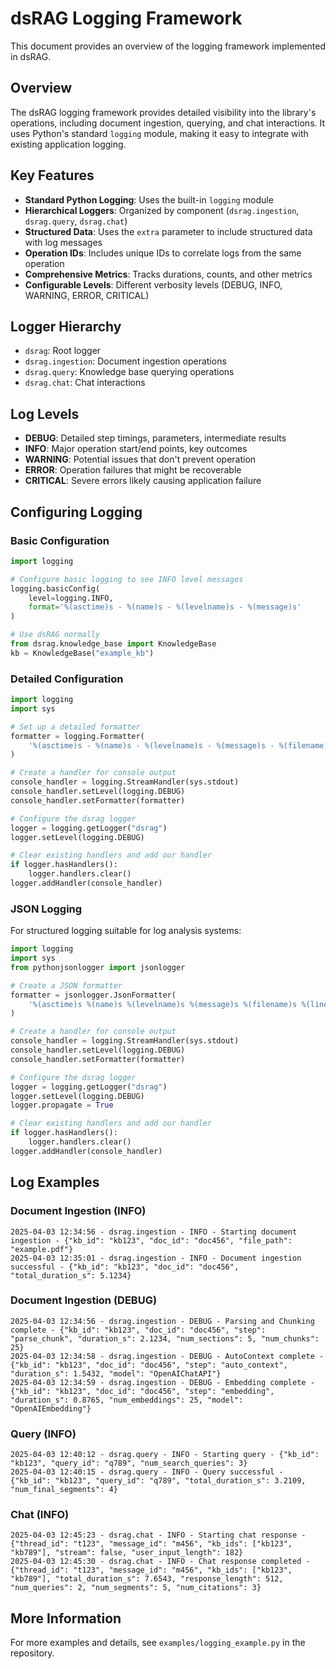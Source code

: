 # dsRAG Logging Framework

This document provides an overview of the logging framework implemented in dsRAG.

## Overview

The dsRAG logging framework provides detailed visibility into the library's operations, including document ingestion, querying, and chat interactions. It uses Python's standard `logging` module, making it easy to integrate with existing application logging.

## Key Features

- **Standard Python Logging**: Uses the built-in `logging` module
- **Hierarchical Loggers**: Organized by component (`dsrag.ingestion`, `dsrag.query`, `dsrag.chat`)
- **Structured Data**: Uses the `extra` parameter to include structured data with log messages
- **Operation IDs**: Includes unique IDs to correlate logs from the same operation
- **Comprehensive Metrics**: Tracks durations, counts, and other metrics
- **Configurable Levels**: Different verbosity levels (DEBUG, INFO, WARNING, ERROR, CRITICAL)

## Logger Hierarchy

- `dsrag`: Root logger
- `dsrag.ingestion`: Document ingestion operations
- `dsrag.query`: Knowledge base querying operations
- `dsrag.chat`: Chat interactions

## Log Levels

- **DEBUG**: Detailed step timings, parameters, intermediate results
- **INFO**: Major operation start/end points, key outcomes
- **WARNING**: Potential issues that don't prevent operation
- **ERROR**: Operation failures that might be recoverable
- **CRITICAL**: Severe errors likely causing application failure

## Configuring Logging

### Basic Configuration

```python
import logging

# Configure basic logging to see INFO level messages
logging.basicConfig(
    level=logging.INFO,
    format='%(asctime)s - %(name)s - %(levelname)s - %(message)s'
)

# Use dsRAG normally
from dsrag.knowledge_base import KnowledgeBase
kb = KnowledgeBase("example_kb")
```

### Detailed Configuration

```python
import logging
import sys

# Set up a detailed formatter
formatter = logging.Formatter(
    '%(asctime)s - %(name)s - %(levelname)s - %(message)s - %(filename)s:%(lineno)d'
)

# Create a handler for console output
console_handler = logging.StreamHandler(sys.stdout)
console_handler.setLevel(logging.DEBUG)
console_handler.setFormatter(formatter)

# Configure the dsrag logger
logger = logging.getLogger("dsrag")
logger.setLevel(logging.DEBUG)

# Clear existing handlers and add our handler
if logger.hasHandlers():
    logger.handlers.clear()
logger.addHandler(console_handler)
```

### JSON Logging

For structured logging suitable for log analysis systems:

```python
import logging
import sys
from pythonjsonlogger import jsonlogger

# Create a JSON formatter
formatter = jsonlogger.JsonFormatter(
    '%(asctime)s %(name)s %(levelname)s %(message)s %(filename)s %(lineno)d'
)

# Create a handler for console output
console_handler = logging.StreamHandler(sys.stdout)
console_handler.setLevel(logging.DEBUG)
console_handler.setFormatter(formatter)

# Configure the dsrag logger
logger = logging.getLogger("dsrag")
logger.setLevel(logging.DEBUG)
logger.propagate = True

# Clear existing handlers and add our handler
if logger.hasHandlers():
    logger.handlers.clear()
logger.addHandler(console_handler)
```

## Log Examples

### Document Ingestion (INFO)

```
2025-04-03 12:34:56 - dsrag.ingestion - INFO - Starting document ingestion - {"kb_id": "kb123", "doc_id": "doc456", "file_path": "example.pdf"}
2025-04-03 12:35:01 - dsrag.ingestion - INFO - Document ingestion successful - {"kb_id": "kb123", "doc_id": "doc456", "total_duration_s": 5.1234}
```

### Document Ingestion (DEBUG)

```
2025-04-03 12:34:56 - dsrag.ingestion - DEBUG - Parsing and Chunking complete - {"kb_id": "kb123", "doc_id": "doc456", "step": "parse_chunk", "duration_s": 2.1234, "num_sections": 5, "num_chunks": 25}
2025-04-03 12:34:58 - dsrag.ingestion - DEBUG - AutoContext complete - {"kb_id": "kb123", "doc_id": "doc456", "step": "auto_context", "duration_s": 1.5432, "model": "OpenAIChatAPI"}
2025-04-03 12:34:59 - dsrag.ingestion - DEBUG - Embedding complete - {"kb_id": "kb123", "doc_id": "doc456", "step": "embedding", "duration_s": 0.8765, "num_embeddings": 25, "model": "OpenAIEmbedding"}
```

### Query (INFO)

```
2025-04-03 12:40:12 - dsrag.query - INFO - Starting query - {"kb_id": "kb123", "query_id": "q789", "num_search_queries": 3}
2025-04-03 12:40:15 - dsrag.query - INFO - Query successful - {"kb_id": "kb123", "query_id": "q789", "total_duration_s": 3.2109, "num_final_segments": 4}
```

### Chat (INFO)

```
2025-04-03 12:45:23 - dsrag.chat - INFO - Starting chat response - {"thread_id": "t123", "message_id": "m456", "kb_ids": ["kb123", "kb789"], "stream": false, "user_input_length": 182}
2025-04-03 12:45:30 - dsrag.chat - INFO - Chat response completed - {"thread_id": "t123", "message_id": "m456", "kb_ids": ["kb123", "kb789"], "total_duration_s": 7.6543, "response_length": 512, "num_queries": 2, "num_segments": 5, "num_citations": 3}
```

## More Information

For more examples and details, see `examples/logging_example.py` in the repository.